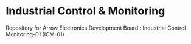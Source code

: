 # Industrial Control & Monitoring
Repository for Arrow Electronics Development Board : Industrial Control Monitoring-01 (ICM-01)
